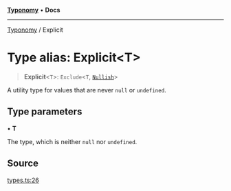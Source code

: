 [**Typonomy**](../README.md) • **Docs**

***

[Typonomy](../globals.md) / Explicit

# Type alias: Explicit\<T\>

> **Explicit**\<`T`\>: `Exclude`\<`T`, [`Nullish`](Nullish.md)\>

A utility type for values that are never `null` or `undefined`.

## Type parameters

• **T**

The type, which is neither `null` nor `undefined`.

## Source

[types.ts:26](https://github.com/softcraft-development/typonomy/blob/f77f6002b19dd65199e89540af6d271db08bf123/src/types.ts#L26)
